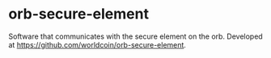 # orb-secure-element

Software that communicates with the secure element on the orb.
Developed at https://github.com/worldcoin/orb-secure-element.

